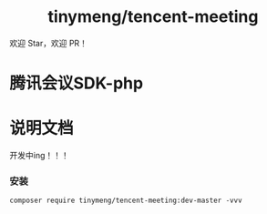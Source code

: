 <h1 align="center">tinymeng/tencent-meeting</h1>

欢迎 Star，欢迎 PR！

# 腾讯会议SDK-php

# 说明文档

开发中ing！！！

### 安装

```
composer require tinymeng/tencent-meeting:dev-master -vvv
```
